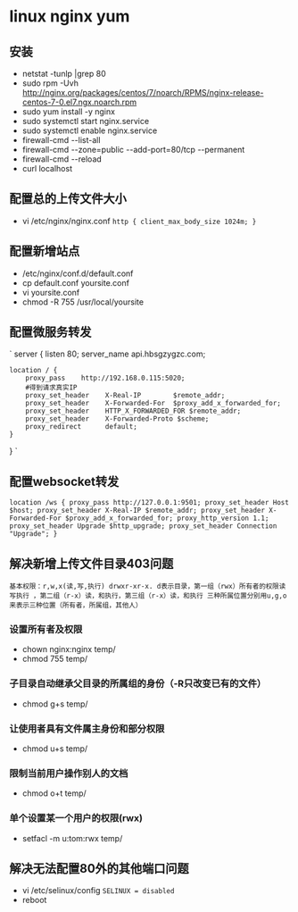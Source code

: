 # linux nginx yum

## 安装
- netstat -tunlp |grep 80
- sudo rpm -Uvh http://nginx.org/packages/centos/7/noarch/RPMS/nginx-release-centos-7-0.el7.ngx.noarch.rpm
- sudo yum install -y nginx
- sudo systemctl start nginx.service
- sudo systemctl enable nginx.service
- firewall-cmd --list-all
- firewall-cmd --zone=public --add-port=80/tcp --permanent
- firewall-cmd --reload
- curl localhost

## 配置总的上传文件大小
- vi /etc/nginx/nginx.conf
`
http {
	client_max_body_size 1024m;
}
`

## 配置新增站点
- /etc/nginx/conf.d/default.conf
- cp default.conf yoursite.conf
- vi yoursite.conf
- chmod -R 755 /usr/local/yoursite

## 配置微服务转发
`
server {
    listen       80;
    server_name  api.hbsgzygzc.com;

    location / {
        proxy_pass    http://192.168.0.115:5020;
        #得到请求真实IP
        proxy_set_header    X-Real-IP        $remote_addr;
        proxy_set_header    X-Forwarded-For  $proxy_add_x_forwarded_for;
        proxy_set_header    HTTP_X_FORWARDED_FOR $remote_addr;
        proxy_set_header    X-Forwarded-Proto $scheme;
        proxy_redirect      default;
    }
}
`
## 配置websocket转发
`
location /ws {
	proxy_pass http://127.0.0.1:9501;
	proxy_set_header Host $host;
	proxy_set_header X-Real-IP $remote_addr;
	proxy_set_header X-Forwarded-For $proxy_add_x_forwarded_for;
	proxy_http_version 1.1;
	proxy_set_header Upgrade $http_upgrade;
	proxy_set_header Connection "Upgrade";
}
`

## 解决新增上传文件目录403问题
`
基本权限：r,w,x(读,写,执行)
drwxr-xr-x. d表示目录，第一组（rwx）所有者的权限读写执行 ，第二组（r-x）读，和执行，第三组（r-x）读，和执行
三种所属位置分别用u,g,o来表示三种位置（所有者，所属组，其他人）
`
### 设置所有者及权限
- chown nginx:nginx temp/
- chmod 755 temp/

### 子目录自动继承父目录的所属组的身份（-R只改变已有的文件）
- chmod g+s temp/

### 让使用者具有文件属主身份和部分权限
- chmod u+s temp/
### 限制当前用户操作别人的文档
- chmod o+t temp/
### 单个设置某一个用户的权限(rwx)
- setfacl -m u:tom:rwx temp/

## 解决无法配置80外的其他端口问题
- vi /etc/selinux/config
`
SELINUX = disabled
`
- reboot